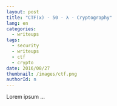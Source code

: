 ```yaml
---
layout: post
title: "CTF(x) - 50 - λ - Cryptography"
lang: en
categories:
  - writeups
tags:
  - security
  - writeups
  - ctf
  - crypto
date: 2016/08/27
thumbnail: /images/ctf.png
authorId: n
---
```

Lorem ipsum ...
